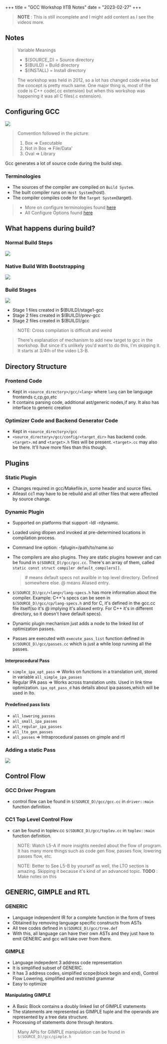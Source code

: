 +++
title = "GCC Workshop IITB Notes"
date = "2023-02-27"
+++

> **NOTE** : This is still incomplete and I might add content as I see the
> videos more.

## Notes

> Variable Meanings
>
> - \$(SOURCE_D) = Source directory
> - \$(BUILD) = Build directory
> - \$(INSTALL) = Install directory

> The workshop was held in 2012, so a lot has changed code wise but the concept
> is pretty much same. One major thing is, most of the code is C++ code(.cc
> extension) but when this workshop was happening it was all C files(.c
> extension).

## Configuring GCC

![](/IITB-GCC/Configuring.png)

> Convention followed in the picture:
>
> 1. Box => Executable
> 2. Not in Box => File/Data'
> 3. Oval => Library

Gcc generates a lot of source code during the build step.

### Terminologies

- The sources of the compiler are compiled on `Build System`.
- The built compiler runs on `Host System`(host).
- The compiler compiles code for the `Target System`(target).

> - More on configure terminologies found
>   [here](https://gcc.gnu.org/onlinedocs/gccint/Configure-Terms.html#Configure-Terms)
> - All Configure Options found
>   [here](https://gcc.gnu.org/install/configure.html)

## What happens during build?

### Normal Build Steps

![](/IITB-GCC/build_steps.png)

### Native Build With Bootstrapping

![](/IITB-GCC/native_build_bootstrap.png)

### Build Stages

![](/IITB-GCC/stage_1_build.png)

- Stage 1 files created in \$(BUILD)/stage1-gcc
- Stage 2 files created in \$(BUILD)/prev-gcc
- Stage 2 files created in \$(BUILD)/gcc

> NOTE: Cross compilation is difficult and weird

> There's explanation of mechanism to add new target to gcc in the workshop. But
> since it's unlikely you'd want to do this, I'm skipping it. It starts at 3/4th
> of the video L3-B.

## Directory Structure

### Frontend Code

- Kept in `<source_directory>/gcc/<lang>` where `lang` can be language frontends
  c,cp,go,etc
- It contains parsing code, additional ast/generic nodes,if any. It also has
  interface to generic creation

### Optimizer Code and Backend Generator Code

- Kept in `<source_directory>/gcc`
- `<source_directory>/gcc/config/<target_dir>` has backend code. `<target>.md`
  and `<target>.h` files will be present. `<target>.cc` may also be there. It'll
  have more files than this though.

## Plugins

### Static Plugin

- Changes required in gcc/Makefile.in, some header and source files.
- Atleast cc1 may have to be rebuild and all other files that were affected by
  source change.

### Dynamic Plugin

- Supported on platforms that support -ldl -rdynamic.
- Loaded using dlopen and invoked at pre-determined locations in compilation
  process.
- Command line option: -fplugin=/path/to/name.so

- The compilers are also plugins. They are static plugins however and can be
  found in `$(SOURCE_D)/gcc/gcc.cc`. There's an array of them, called
  `static const struct compiler default_compilers[]`.
  > \# means default specs not availble in top level directory. Defined
  > somewhere else. @ means Aliased entry.
- `$(SOURCE_D)/gcc/<lang>/lang-specs.h` has more information about the compiler.
  Example: C++'s specs can be seen in `$(SOURCE_D)/gcc/cp/lang-specs.h` and for
  C, it's defined in the gcc.cc file itself(so it's @ implying it's aliased
  entry. For C++ it's in different directory, so it doesn't have default specs).
- Dynamic plugin mechanism just adds a node to the linked list of optimization
  passes.
- Passes are executed with `execute_pass_list` function defined in
  `$(SOURCE_D)/gcc/passes.cc` which is just a while loop running all the passes.

#### Interprocedural Pass

- `simple_ipa_opt_pass` => Works on functions in a translation unit, stored in
  variable `all_simple_ipa_passes`
- Regular IPA pass => Works across translation units. Used in link time
  optimization. `ipa_opt_pass_d` has details about ipa passes,which will be used
  in lto.

#### Predefined pass lists

- `all_lowering_passes`
- `all_small_ipa_passes`
- `all_regular_ipa_passes`
- `all_lto_gen_passes`
- `all_passes` => Intraprocedural passes on gimple and rtl

### Adding a static Pass

![](/IITB-GCC/add_static_pass.png)

## Control Flow

### GCC Driver Program

- control flow can be found in `$(SOURCE_D)/gcc/gcc.cc` in `driver::main`
  function definition.

### CC1 Top Level Control Flow

- can be found in toplev.cc `$(SOURCE_D)/gcc/toplev.cc` in `toplev::main`
  function definition.

> NOTE: Watch L5-A if more insights needed about the flow of program. It has
> many more things such as code gen flow, passes flow, lowering passes flow,
> etc.

> NOTE: Better to See L5-B by yourself as well, the LTO section is amazing.
> Skipping it because it's kind of an advanced topic. **TODO** : Make notes on
> this

## GENERIC, GIMPLE and RTL

### GENERIC

- Language independent IR for a complete function in the form of trees
- Obtained by removing language specific constructs from ASTs
- All tree codes defined in `$(SOURCE_D)/gcc/tree.def`
- With this, all language can have their own ASTs and they just have to emit
  GENERIC and gcc will take over from there.

### GIMPLE

- Language indepedent 3 address code representation
- It is simplified subset of GENERIC.
- It has 3 address codes, simplified scope(block begin and end), Control Flow
  Lowering, simplified and restricted grammar
- Easy to optimize

#### Manipulating GIMPLE

- A Basic Block contains a doubly linked list of GIMPLE statements
- The statements are represented as GIMPLE tuple and the operands are
  represented by a tree data structure.
- Processing of statements done through iterators.

> Many APIs for GIMPLE manipulation can be found in `$(SOURCE_D)/gcc/gimple.h`

